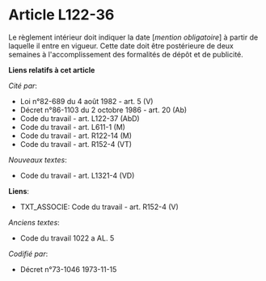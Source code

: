 # Article L122-36

Le règlement intérieur doit indiquer la date [*mention obligatoire*] à partir de laquelle il entre en vigueur. Cette date
doit être postérieure de deux semaines à l'accomplissement des formalités de dépôt et de publicité.

**Liens relatifs à cet article**

_Cité par_:

  - Loi n°82-689 du 4 août 1982 - art. 5 (V)
  - Décret n°86-1103 du 2 octobre 1986 - art. 20 (Ab)
  - Code du travail - art. L122-37 (AbD)
  - Code du travail - art. L611-1 (M)
  - Code du travail - art. R122-14 (M)
  - Code du travail - art. R152-4 (VT)

_Nouveaux textes_:

  - Code du travail - art. L1321-4 (VD)

**Liens**:

  - TXT_ASSOCIE: Code du travail - art. R152-4 (V)

_Anciens textes_:

  - Code du travail 1022 a AL. 5

_Codifié par_:

  - Décret n°73-1046 1973-11-15
